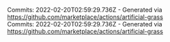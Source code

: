 Commits: 2022-02-20T02:59:29.736Z - Generated via https://github.com/marketplace/actions/artificial-grass
<br>
Commits: 2022-02-20T02:59:29.736Z - Generated via https://github.com/marketplace/actions/artificial-grass
<br>
